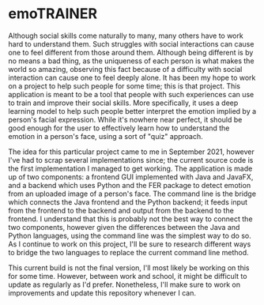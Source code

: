 # emoTRAINER

Although social skills come naturally to many, many others have to work hard to understand them. Such struggles with social interactions can cause one to feel different from those around them. Although being different is by no means a bad thing, as the uniqueness of each person is what makes the world so amazing, observing this fact because of a difficulty with social interaction can cause one to feel deeply alone. It has been my hope to work on a project to help such people for some time; this is that project. This application is meant to be a tool that people with such experiences can use to train and improve their social skills. More specifically, it uses a deep learning model to help such people better interpret the emotion implied by a person's facial expression. While it's nowhere near perfect, it should be good enough for the user to effectively learn how to understand the  emotion in a person's face, using a sort of "quiz" approach.

The idea for this particular project came to me in September 2021, however I've had to scrap several implementations since; the current source code is the first implementation I managed to get working. The application is made up of two components: a frontend GUI implemented with Java and JavaFX, and a backend which uses Python and the FER package to detect emotion from an uploaded image of a person's face. The command line is the bridge which connects the Java frontend and the Python backend; it feeds input from the frontend to the backend and output from the backend to the frontend. I understand that this is probably not the best way to connect the two components, however given the differences between the Java and Python languages, using the command line was the simplest way to do so. As I continue to work on this project, I'll be sure to research different ways to bridge the two languages to replace the current command line method.

This current build is not the final version, I'll most likely be working on this for some time. However, between work and school, it might be difficult to update as regularly as I'd prefer. Nonetheless, I'll make sure to work on improvements and update this repository whenever I can.
